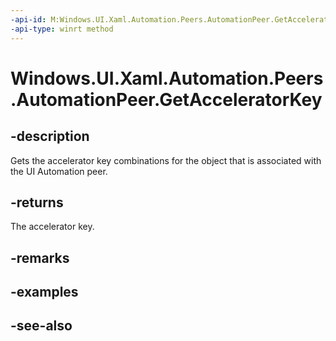 ```yaml
---
-api-id: M:Windows.UI.Xaml.Automation.Peers.AutomationPeer.GetAcceleratorKey
-api-type: winrt method
---
```


<!-- Method syntax
public string GetAcceleratorKey()
-->

# Windows.UI.Xaml.Automation.Peers.AutomationPeer.GetAcceleratorKey

## -description
Gets the accelerator key combinations for the object that is associated with the UI Automation peer.



## -returns
The accelerator key.

## -remarks

## -examples

## -see-also
